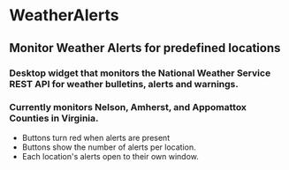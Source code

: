 # WeatherAlerts
## Monitor Weather Alerts for predefined locations

### Desktop widget that monitors the National Weather Service REST API for weather bulletins, alerts and warnings.

### Currently monitors Nelson, Amherst, and Appomattox Counties in Virginia.

* Buttons turn red when alerts are present
* Buttons show the number of alerts per location.
* Each location's alerts open to their own window.
